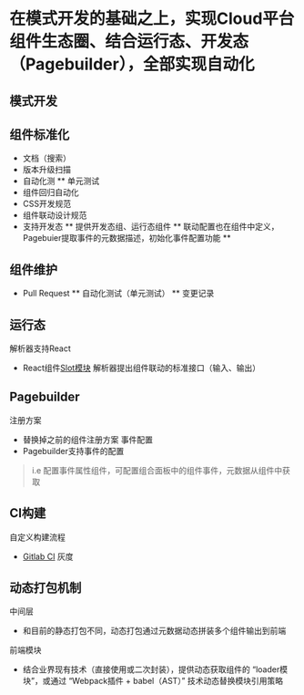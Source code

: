 
# 在模式开发的基础之上，实现Cloud平台组件生态圈、结合运行态、开发态（Pagebuilder），全部实现自动化

模式开发
-----------

组件标准化
-----------
 * 文档（搜索）
 * 版本升级扫描
 * 自动化测
   ** 单元测试
 * 组件回归自动化
 * CSS开发规范
 * 组件联动设计规范
 * 支持开发态
   ** 提供开发态组、运行态组件
   ** 联动配置也在组件中定义，Pagebuier提取事件的元数据描述，初始化事件配置功能
   ** 

组件维护
-----------
 * Pull Request
   ** 自动化测试（单元测试）
   ** 变更记录

运行态
-----------
解析器支持React
* React组件[Slot模块](https://www.npmjs.com/package/react-slot)
解析器提出组件联动的标准接口（输入、输出）

Pagebuilder
-----------
注册方案
* 替换掉之前的组件注册方案
事件配置
* Pagebuilder支持事件的配置
> i.e 配置事件属性组件，可配置组合面板中的组件事件，元数据从组件中获取

CI构建
-----------
自定义构建流程
* [Gitlab CI](https://about.gitlab.com/features/gitlab-ci-cd/)
灰度

动态打包机制
-----------
中间层
* 和目前的静态打包不同，动态打包通过元数据动态拼装多个组件输出到前端

前端模块
* 结合业界现有技术（直接使用或二次封装），提供动态获取组件的 “loader模块”，或通过 “Webpack插件 + babel（AST）” 技术动态替换模块引用策略
